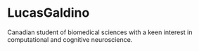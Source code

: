 # LucasGaldino
Canadian student of biomedical sciences with a keen interest in computational and cognitive neuroscience.
